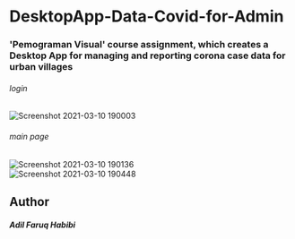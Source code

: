 # DesktopApp-Data-Covid-for-Admin

### 'Pemograman Visual' course assignment, which creates a Desktop App for managing and reporting corona case data for urban villages


###### login

![Screenshot 2021-03-10 190003](https://user-images.githubusercontent.com/70691510/110626629-90a8db80-81d3-11eb-93bf-5edd3cd6ddf0.png)


###### main page

![Screenshot 2021-03-10 190136](https://user-images.githubusercontent.com/70691510/110626725-ad451380-81d3-11eb-9773-e83737fbf2de.png)
<br>
![Screenshot 2021-03-10 190448](https://user-images.githubusercontent.com/70691510/110627780-f5b10100-81d4-11eb-94d4-2220496cea99.png)

## Author
  ##### Adil Faruq Habibi
